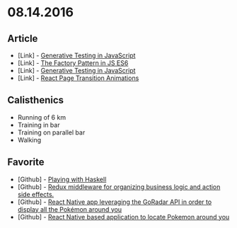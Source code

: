 # 08.14.2016

## Article

- \[Link\] - [Generative Testing in JavaScript](https://medium.com/javascript-inside/generative-testing-in-javascript-f91432247c27#.lsg48h4qr)
- \[Link\] - [The Factory Pattern in JS ES6](https://medium.com/@SntsDev/the-factory-pattern-in-js-es6-78f0afad17e9#.suipi3hw9)
- \[Link\] - [Generative Testing in JavaScript](https://medium.com/javascript-inside/generative-testing-in-javascript-f91432247c27#.3fqeudxgn)
- \[Link\] - [React Page Transition Animations](https://medium.com/front-end-hacking/react-page-transition-animations-9d18c90a9831#.4y8sj88d8)


## Calisthenics

- Running of 6 km
- Training in bar
- Training on parallel bar
- Walking


## Favorite

- \[Github\] - [Playing with Haskell](https://github.com/playgd/haskell-playground)
- \[Github\] - [Redux middleware for organizing business logic and action side effects.](https://github.com/jeffbski/redux-logic)
- \[Github\] - [React Native app leveraging the GoRadar API in order to display all the Pokémon around you](https://github.com/Morhaus/rn-pokevision)
- \[Github\] - [React Native based application to locate Pokemon around you](https://github.com/thebakeryio/pokemon-map)
